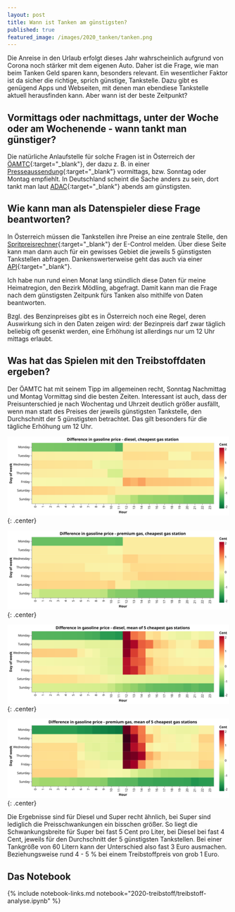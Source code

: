 ```yaml
---
layout: post
title: Wann ist Tanken am günstigsten?
published: true
featured_image: /images/2020_tanken/tanken.png
---
```

Die Anreise in den Urlaub erfolgt dieses Jahr wahrscheinlich aufgrund von Corona noch stärker mit dem eigenen Auto. Daher ist die Frage, wie man beim Tanken Geld sparen kann, besonders relevant. Ein wesentlicher Faktor ist da sicher die richtige, sprich günstige, Tankstelle. Dazu gibt es genügend Apps und Webseiten, mit denen man ebendiese Tankstelle aktuell herausfinden kann. Aber wann ist der beste Zeitpunkt?

## Vormittags oder nachmittags, unter der Woche oder am Wochenende - wann tankt man günstiger?

Die natürliche Anlaufstelle für solche Fragen ist in Österreich der [ÖAMTC](https://www.oeamtc.at/){:target="_blank"}, der dazu z. B. in einer [Presseaussendung](https://www.ots.at/presseaussendung/OTS_20200304_OTS0044/oeamtc-spritpreise-im-monatsvergleich-gesunken){:target="_blank"} vormittags, bzw. Sonntag oder Montag empfiehlt. In Deutschland scheint die Sache anders zu sein, dort tankt man laut [ADAC](https://www.adac.de/verkehr/tanken-kraftstoff-antrieb/tipps-zum-tanken/spritpreise-tagesverlauf/){:target="_blank"} abends am günstigsten.

## Wie kann man als Datenspieler diese Frage beantworten?

In Österreich müssen die Tankstellen ihre Preise an eine zentrale Stelle, den [Spritpreisrechner](https://www.spritpreisrechner.at/){:target="_blank"} der E-Control melden. Über diese Seite kann man dann auch für ein gewisses Gebiet die jeweils 5 günstigsten Tankstellen abfragen. Dankenswerterweise geht das auch via einer [API](https://api.e-control.at/sprit/1.0/doc/index.html?url=https://api.e-control.at/sprit/1.0/api-docs%3Fgroup%3Dpublic-api#/){:target="_blank"}. 

Ich habe nun rund einen Monat lang stündlich diese Daten für meine Heimatregion, den Bezirk Mödling, abgefragt. Damit kann man die Frage nach dem günstigsten Zeitpunk fürs Tanken also mithilfe von Daten beantworten.

Bzgl. des Benzinpreises gibt es in Österreich noch eine Regel, deren Auswirkung sich in den Daten zeigen wird: der Bezinpreis darf zwar täglich beliebig oft gesenkt werden, eine Erhöhung ist allerdings nur um 12 Uhr mittags erlaubt.

## Was hat das Spielen mit den Treibstoffdaten ergeben?

Der ÖAMTC hat mit seinem Tipp im allgemeinen recht, Sonntag Nachmittag und Montag Vormittag sind die besten Zeiten. Interessant ist auch, dass der Preisunterschied je nach Wochentag und Uhrzeit deutlich größer ausfällt, wenn man statt des Preises der jeweils günstigsten Tankstelle, den Durchschnitt der 5 günstigsten betrachtet. Das gilt besonders für die tägliche Erhöhung um 12 Uhr. 

![Diesel, min](/images/2020_tanken/DIE_min.svg) 
{: .center}

![Super, min](/images/2020_tanken/SUP_min.svg)
{: .center}

![Diesel, mean](/images/2020_tanken/DIE_mean.svg)
{: .center}

![Super, mean](/images/2020_tanken/SUP_mean.svg)  
{: .center}

Die Ergebnisse sind für Diesel und Super recht ähnlich, bei Super sind lediglich die Preisschwankungen ein bisschen größer. So liegt die Schwankungsbreite für Super bei fast 5 Cent pro Liter, bei Diesel bei fast 4 Cent, jeweils für den Durchschnitt der 5 günstigsten Tankstellen. Bei einer Tankgröße von 60 Litern kann der Unterschied also fast 3 Euro ausmachen. Beziehungsweise rund 4 - 5 % bei einem Treibstoffpreis von grob 1 Euro. 



## Das  Notebook

{% include notebook-links.md notebook="2020-treibstoff/treibstoff-analyse.ipynb" %}
